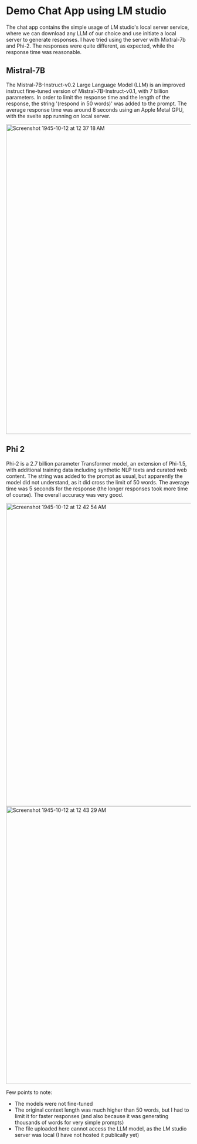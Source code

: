 # Demo Chat App using LM studio
The chat app contains the simple usage of LM studio's local server service, where we can download any LLM of our choice and use initiate a local server to generate responses.
I have tried using the server with Mixtral-7b and Phi-2. The responses were quite different, as expected, while the response time was reasonable.

## Mistral-7B
The Mistral-7B-Instruct-v0.2 Large Language Model (LLM) is an improved instruct fine-tuned version of Mistral-7B-Instruct-v0.1, with 7 billion parameters. In order to limit the response time and the length of the response, the string '(respond in 50 words)' was added to the prompt. The average response time was around 8 seconds using an Apple Metal GPU, with the svelte app running on local server.

<img width="843" alt="Screenshot 1945-10-12 at 12 37 18 AM" src="https://github.com/Astle-sudo/LLM-Chat-app/assets/67687557/aa035dbb-d3fc-4bf1-b317-ac76a262f62b">

## Phi 2
Phi-2 is a 2.7 billion parameter Transformer model, an extension of Phi-1.5, with additional training data including synthetic NLP texts and curated web content. The string was added to the prompt as usual, but apparently the model did not understand, as it did cross the limit of 50 words. The average time was 5 seconds for the response (the longer responses took more time of course). The overall accuracy was very good.

<img width="825" alt="Screenshot 1945-10-12 at 12 42 54 AM" src="https://github.com/Astle-sudo/LLM-Chat-app/assets/67687557/19dc48dc-28ec-42ed-a18f-da3143e7f900">
<img width="756" alt="Screenshot 1945-10-12 at 12 43 29 AM" src="https://github.com/Astle-sudo/LLM-Chat-app/assets/67687557/243c4807-23c3-4c9d-8bc3-95ff08c51481">

Few points to note:
- The models were not fine-tuned
- The original context length was much higher than 50 words, but I had to limit it for faster responses (and also because it was generating thousands of words for very simple prompts)
- The file uploaded here cannot access the LLM model, as the LM studio server was local (I have not hosted it publically yet)
